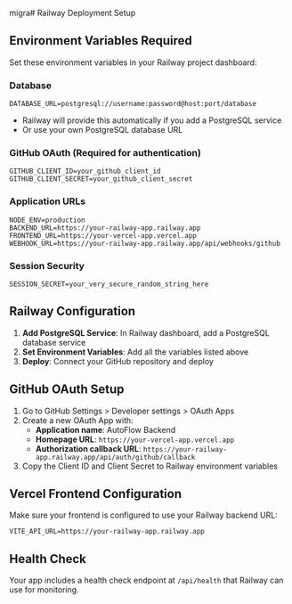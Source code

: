 migra# Railway Deployment Setup

## Environment Variables Required

Set these environment variables in your Railway project dashboard:

### Database
```
DATABASE_URL=postgresql://username:password@host:port/database
```
- Railway will provide this automatically if you add a PostgreSQL service
- Or use your own PostgreSQL database URL

### GitHub OAuth (Required for authentication)
```
GITHUB_CLIENT_ID=your_github_client_id
GITHUB_CLIENT_SECRET=your_github_client_secret
```

### Application URLs
```
NODE_ENV=production
BACKEND_URL=https://your-railway-app.railway.app
FRONTEND_URL=https://your-vercel-app.vercel.app
WEBHOOK_URL=https://your-railway-app.railway.app/api/webhooks/github
```

### Session Security
```
SESSION_SECRET=your_very_secure_random_string_here
```

## Railway Configuration

1. **Add PostgreSQL Service**: In Railway dashboard, add a PostgreSQL database service
2. **Set Environment Variables**: Add all the variables listed above
3. **Deploy**: Connect your GitHub repository and deploy

## GitHub OAuth Setup

1. Go to GitHub Settings > Developer settings > OAuth Apps
2. Create a new OAuth App with:
   - **Application name**: AutoFlow Backend
   - **Homepage URL**: `https://your-vercel-app.vercel.app`
   - **Authorization callback URL**: `https://your-railway-app.railway.app/api/auth/github/callback`
3. Copy the Client ID and Client Secret to Railway environment variables

## Vercel Frontend Configuration

Make sure your frontend is configured to use your Railway backend URL:
```
VITE_API_URL=https://your-railway-app.railway.app
```

## Health Check

Your app includes a health check endpoint at `/api/health` that Railway can use for monitoring.
